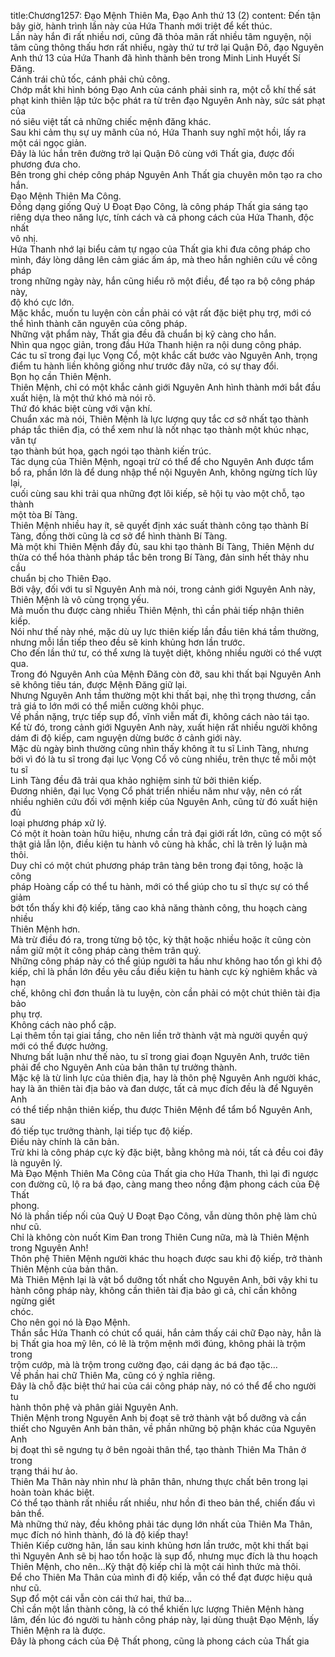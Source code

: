 title:Chương1257: Đạo Mệnh Thiên Ma, Đạo Anh thứ 13 (2)
content:
Đến tận bây giờ, hành trình lần này của Hứa Thanh mới triệt để kết thúc.<br>Lần này hắn đi rất nhiều nơi, cũng đã thỏa mãn rất nhiều tâm nguyện, nội<br>tâm cũng thông thấu hơn rất nhiều, ngày thứ tư trở lại Quận Đô, đạo Nguyên<br>Anh thứ 13 của Hứa Thanh đã hình thành bên trong Minh Linh Huyết Sí Đăng.<br>Cánh trái chủ tốc, cánh phải chủ công.<br>Chớp mắt khi hình bóng Đạo Anh của cánh phải sinh ra, một cỗ khí thế sát<br>phạt kinh thiên lập tức bộc phát ra từ trên đạo Nguyên Anh này, sức sát phạt của<br>nó siêu việt tất cả những chiếc mệnh đăng khác.<br>Sau khi cảm thụ sự uy mãnh của nó, Hứa Thanh suy nghĩ một hồi, lấy ra<br>một cái ngọc giản.<br>Đây là lúc hắn trên đường trở lại Quận Đô cùng với Thất gia, được đối<br>phương đưa cho.<br>Bên trong ghi chép công pháp Nguyên Anh Thất gia chuyên môn tạo ra cho<br>hắn.<br>Đạo Mệnh Thiên Ma Công.<br>Đồng dạng giống Quỷ U Đoạt Đạo Công, là công pháp Thất gia sáng tạo<br>riêng dựa theo năng lực, tính cách và cả phong cách của Hứa Thanh, độc nhất<br>vô nhị.<br>Hứa Thanh nhớ lại biểu cảm tự ngạo của Thất gia khi đưa công pháp cho<br>mình, đáy lòng dâng lên cảm giác ấm áp, mà theo hắn nghiên cứu về công pháp<br>trong những ngày này, hắn cũng hiểu rõ một điều, để tạo ra bộ công pháp này,<br>độ khó cực lớn.<br>Mặc khắc, muốn tu luyện còn cần phải có vật rất đặc biệt phụ trợ, mới có<br>thể hình thành căn nguyên của công pháp.<br>Những vật phẩm này, Thất gia đều đã chuẩn bị kỹ càng cho hắn.<br>Nhìn qua ngọc giản, trong đầu Hứa Thanh hiện ra nội dung công pháp.<br>Các tu sĩ trong đại lục Vọng Cổ, một khắc cất bước vào Nguyên Anh, trọng<br>điểm tu hành liền không giống như trước đây nữa, có sự thay đổi.<br>Bọn họ cần Thiên Mệnh.<br>Thiên Mệnh, chỉ có một khắc cảnh giới Nguyên Anh hình thành mới bắt đầu<br>xuất hiện, là một thứ khó mà nói rõ.<br>Thứ đó khác biệt cùng với vận khí.<br>Chuẩn xác mà nói, Thiên Mệnh là lực lượng quy tắc cơ sở nhất tạo thành<br>pháp tắc thiên địa, có thể xem như là nốt nhạc tạo thành một khúc nhạc, văn tự<br>tạo thành bút họa, gạch ngói tạo thành kiến trúc.<br>Tác dụng của Thiên Mệnh, ngoại trừ có thể để cho Nguyên Anh được tẩm<br>bổ ra, phần lớn là để dung nhập thể nội Nguyên Anh, không ngừng tích lũy lại,<br>cuối cùng sau khi trải qua những đợt lôi kiếp, sẽ hội tụ vào một chỗ, tạo thành<br>một tòa Bí Tàng.<br>Thiên Mệnh nhiều hay ít, sẽ quyết định xác suất thành công tạo thành Bí<br>Tàng, đồng thời cũng là cơ sở để hình thành Bí Tàng.<br>Mà một khi Thiên Mệnh đầy đủ, sau khi tạo thành Bí Tàng, Thiên Mệnh dư<br>thừa có thể hóa thành pháp tắc bên trong Bí Tàng, đản sinh hết thảy nhu cầu<br>chuẩn bị cho Thiên Đạo.<br>Bởi vậy, đối với tu sĩ Nguyên Anh mà nói, trong cảnh giới Nguyên Anh này,<br>Thiên Mệnh là vô cùng trọng yếu.<br>Mà muốn thu được càng nhiều Thiên Mệnh, thì cần phải tiếp nhận thiên<br>kiếp.<br>Nói như thế này nhé, mặc dù uy lực thiên kiếp lần đầu tiên khá tầm thường,<br>nhưng mỗi lần tiếp theo đều sẽ kinh khủng hơn lần trước.<br>Cho đến lần thứ tư, có thể xưng là tuyệt diệt, không nhiều người có thể vượt<br>qua.<br>Trong đó Nguyên Anh của Mệnh Đăng còn đỡ, sau khi thất bại Nguyên Anh<br>sẽ không tiêu tán, được Mệnh Đăng giữ lại.<br>Nhưng Nguyên Anh tầm thường một khi thất bại, nhẹ thì trọng thương, cần<br>trả giá to lớn mới có thể miễn cường khôi phục.<br>Về phần nặng, trực tiếp sụp đổ, vĩnh viễn mất đi, không cách nào tái tạo.<br>Kể từ đó, trong cảnh giới Nguyên Anh này, xuất hiện rất nhiều người không<br>dám đi độ kiếp, cam nguyện dừng bước ở cảnh giới này.<br>Mặc dù ngày bình thường cũng nhìn thấy không ít tu sĩ Linh Tàng, nhưng<br>bởi vì đó là tu sĩ trong đại lục Vọng Cổ vô cùng nhiều, trên thực tế mỗi một tu sĩ<br>Linh Tàng đều đã trải qua khảo nghiệm sinh tử bởi thiên kiếp.<br>Đương nhiên, đại lục Vọng Cổ phát triển nhiều năm như vậy, nên có rất<br>nhiều nghiên cứu đối với mệnh kiếp của Nguyên Anh, cũng từ đó xuất hiện đủ<br>loại phương pháp xử lý.<br>Có một ít hoàn toàn hữu hiệu, nhưng cần trả đại giới rất lớn, cũng có một số<br>thật giả lẫn lộn, điều kiện tu hành vô cùng hà khắc, chỉ là trên lý luận mà thôi.<br>Duy chỉ có một chút phương pháp trân tàng bên trong đại tông, hoặc là công<br>pháp Hoàng cấp có thể tu hành, mới có thể giúp cho tu sĩ thực sự có thể giảm<br>bớt tổn thấy khi độ kiếp, tăng cao khả năng thành công, thu hoạch càng nhiều<br>Thiên Mệnh hơn.<br>Mà trừ điều đó ra, trong từng bộ tộc, kỳ thật hoặc nhiều hoặc ít cũng còn<br>nắm giữ một ít công pháp càng thêm trân quý.<br>Những công pháp này có thể giúp người ta hầu như không hao tổn gì khi độ<br>kiếp, chỉ là phần lớn đều yêu cầu điều kiện tu hành cực kỳ nghiêm khắc và hạn<br>chế, không chỉ đơn thuần là tu luyện, còn cần phải có một chút thiên tài địa bảo<br>phụ trợ.<br>Không cách nào phổ cập.<br>Lại thêm tồn tại giai tầng, cho nên liền trở thành vật mà người quyền quý<br>mới có thể được hưởng.<br>Nhưng bất luận như thế nào, tu sĩ trong giai đoạn Nguyên Anh, trước tiên<br>phải để cho Nguyên Anh của bản thân tự trưởng thành.<br>Mặc kệ là từ linh lực của thiên địa, hay là thôn phệ Nguyên Anh người khác,<br>hay là ăn thiên tài địa bảo và đan dược, tất cả mục đích đều là để Nguyên Anh<br>có thể tiếp nhận thiên kiếp, thu được Thiên Mệnh để tẩm bổ Nguyên Anh, sau<br>đó tiếp tục trưởng thành, lại tiếp tục độ kiếp.<br>Điều này chính là căn bản.<br>Trừ khi là công pháp cực kỳ đặc biệt, bằng không mà nói, tất cả đều coi đây<br>là nguyên lý.<br>Mà Đạo Mệnh Thiên Ma Công của Thất gia cho Hứa Thanh, thì lại đi ngược<br>con đường cũ, lộ ra bá đạo, càng mang theo nồng đậm phong cách của Đệ Thất<br>phong.<br>Nó là phần tiếp nối của Quỷ U Đoạt Đạo Công, vẫn dùng thôn phệ làm chủ<br>như cũ.<br>Chỉ là không còn nuốt Kim Đan trong Thiên Cung nữa, mà là Thiên Mệnh<br>trong Nguyên Anh!<br>Thôn phệ Thiên Mệnh người khác thu hoạch được sau khi độ kiếp, trở thành<br>Thiên Mệnh của bản thân.<br>Mà Thiên Mệnh lại là vật bổ dưỡng tốt nhất cho Nguyên Anh, bởi vậy khi tu<br>hành công pháp này, không cần thiên tài địa bảo gì cả, chỉ cần không ngừng giết<br>chóc.<br>Cho nên gọi nó là Đạo Mệnh.<br>Thần sắc Hứa Thanh có chút cổ quái, hắn cảm thấy cái chữ Đạo này, hẳn là<br>bị Thất gia hoa mỹ lên, có lẽ là trộm mệnh mới đúng, không phải là trộm trong<br>trộm cướp, mà là trộm trong cường đạo, cái dạng ác bá đạo tặc…<br>Về phần hai chữ Thiên Ma, cũng có ý nghĩa riêng.<br>Đây là chỗ đặc biệt thứ hai của cái công pháp này, nó có thể để cho người tu<br>hành thôn phệ và phân giải Nguyên Anh.<br>Thiên Mệnh trong Nguyên Anh bị đoạt sẽ trở thành vật bổ dưỡng và cần<br>thiết cho Nguyên Anh bản thân, về phần những bộ phận khác của Nguyên Anh<br>bị đoạt thì sẽ ngưng tụ ở bên ngoài thân thể, tạo thành Thiên Ma Thân ở trong<br>trạng thái hư ảo.<br>Thiên Ma Thân này nhìn như là phân thân, nhưng thực chất bên trong lại<br>hoàn toàn khác biệt.<br>Có thể tạo thành rất nhiều rất nhiều, như hồn đi theo bản thể, chiến đấu vì<br>bản thể.<br>Mà những thứ này, đều không phải tác dụng lớn nhất của Thiên Ma Thân,<br>mục đích nó hình thành, đó là độ kiếp thay!<br>Thiên Kiếp cường hãn, lần sau kinh khủng hơn lần trước, một khi thất bại<br>thì Nguyên Anh sẽ bị hao tổn hoặc là sụp đổ, nhưng mục đích là thu hoạch<br>Thiên Mệnh, cho nên…Kỳ thật độ kiếp chỉ là một cái hình thức mà thôi.<br>Để cho Thiên Ma Thân của mình đi độ kiếp, vẫn có thể đạt được hiệu quả<br>như cũ.<br>Sụp đổ một cái vẫn còn cái thứ hai, thứ ba…<br>Chỉ cần một lần thành công, là có thể khiến lực lượng Thiên Mệnh hàng<br>lâm, đến lúc đó người tu hành công pháp này, lại dùng thuật Đạo Mệnh, lấy<br>Thiên Mệnh ra là được.<br>Đây là phong cách của Đệ Thất phong, cũng là phong cách của Thất gia